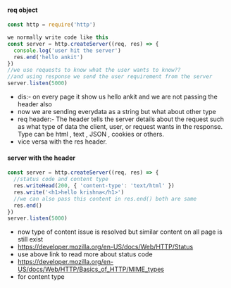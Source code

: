 #### req object

```js
const http = require('http')

we normally write code like this
const server = http.createServer((req, res) => {
  console.log('user hit the server')
  res.end('hello ankit')
})
//we use requests to know what the user wants to know??
//and using response we send the user requirement from the server
server.listen(5000)
```

- dis:- on every page it show us hello ankit and we are not passing the header also
- now we are sending everydata as a string but what about other type
- req header:- The header tells the server details about the request such as what type of data the client, user, or request wants in the response. Type can be html , text , JSON , cookies or others.
- vice versa with the res header.

#### server with the header

```js
const server = http.createServer((req, res) => {
  //status code and content type
  res.writeHead(200, { 'content-type': 'text/html' })
  res.write('<h1>hello krishna</h1>')
  //we can also pass this content in res.end() both are same
  res.end()
})
server.listen(5000)
```

- now type of content issue is resolved but similar content on all page is still exist
- https://developer.mozilla.org/en-US/docs/Web/HTTP/Status
- use above link to read more about status code
- https://developer.mozilla.org/en-US/docs/Web/HTTP/Basics_of_HTTP/MIME_types
- for content type
